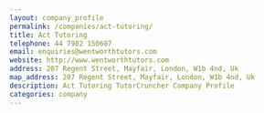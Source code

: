 ```yaml
---
layout: company_profile
permalink: /companies/act-tutoring/
title: Act Tutoring
telephone: 44 7982 150607
email: enquiries@wentworthtutors.com
website: http://www.wentworthtutors.com
address: 207 Regent Street, Mayfair, London, W1b 4nd, Uk
map_address: 207 Regent Street, Mayfair, London, W1b 4nd, Uk
description: Act Tutoring TutorCruncher Company Profile
categories: company
---
```


